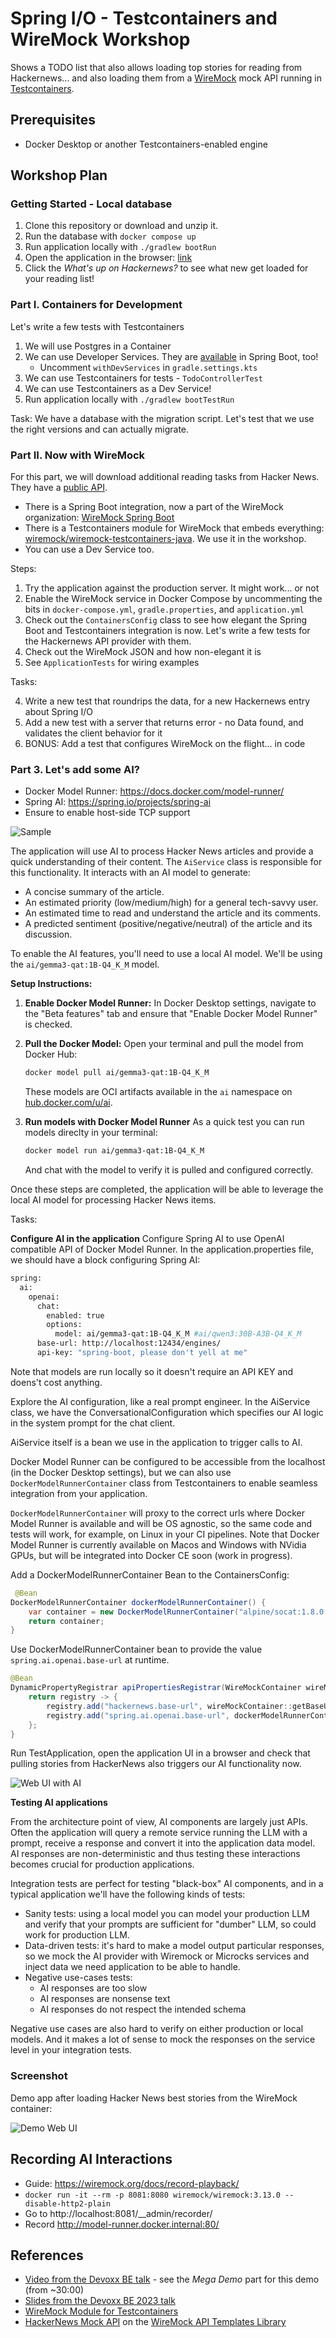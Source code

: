 # Spring I/O - Testcontainers and WireMock Workshop

Shows a TODO list that also allows loading top stories for reading from Hackernews...
and also loading them from a [WireMock](https://wiremock.org/) mock API
running in [Testcontainers](https://www.testcontainers.org/).

## Prerequisites

* Docker Desktop or another Testcontainers-enabled engine

## Workshop Plan

### Getting Started - Local database

1. Clone this repository or download and unzip it.
2. Run the database with `docker compose up`
3. Run application locally with `./gradlew bootRun`
4. Open the application in the browser: [link](http://localhost:8080/?http://localhost:8080/todos)
5. Click the _What's up on Hackernews?_ to see what new get loaded for your reading list!

### Part I. Containers for Development

Let's write a few tests with Testcontainers

1. We will use Postgres in a Container
2. We can use Developer Services. They are [available](https://docs.spring.io/spring-boot/reference/features/dev-services.html) in Spring Boot, too!
    * Uncomment `withDevServices` in `gradle.settings.kts`
3. We can use Testcontainers for tests - `TodoControllerTest`
4. We can use Testcontainers as a Dev Service!
5. Run application locally with `./gradlew bootTestRun`

Task: We have a database with the migration script.
Let's test that we use the right versions and can actually migrate.

### Part II. Now with WireMock

For this part, we will download additional reading tasks from Hacker News.
They have a [public API](https://github.com/HackerNews/API).

* There is a Spring Boot integration, 
   now a part of the WireMock organization: [WireMock Spring Boot](https://github.com/wiremock/wiremock-spring-boot)
* There is a Testcontainers module for WireMock that embeds everything:
  [wiremock/wiremock-testcontainers-java](https://github.com/wiremock/wiremock-testcontainers-java).
  We use it in the workshop.
* You can use a Dev Service too.
 
Steps:

1. Try the application against the production server. It might work... or not
2. Enable the WireMock service in Docker Compose by uncommenting the bits in 
   `docker-compose.yml`, `gradle.properties`, and `application.yml`
2. Check out the `ContainersConfig` class to see how elegant the Spring Boot and Testcontainers integration is now.
Let's write a few tests for the Hackernews API provider with them.
2. Check out the WireMock JSON and how non-elegant it is
3. See `ApplicationTests` for wiring examples

Tasks:

4. Write a new test that roundrips the data, for a new Hackernews entry about Spring I/O
5. Add a new test with a server that returns error - no Data found, and validates the client behavior for it
6. BONUS: Add a test that configures WireMock on the flight... in code

### Part 3. Let's add some AI?

* Docker Model Runner: https://docs.docker.com/model-runner/
* Spring AI: https://spring.io/projects/spring-ai
* Ensure to enable host-side TCP support

![Sample](docs/images/docker_config.png)

The application will use AI to process Hacker News articles and provide a quick understanding of their content.
The `AiService` class is responsible for this functionality. It interacts with an AI model to generate:
- A concise summary of the article.
- An estimated priority (low/medium/high) for a general tech-savvy user.
- An estimated time to read and understand the article and its comments.
- A predicted sentiment (positive/negative/neutral) of the article and its discussion.

To enable the AI features, you'll need to use a local AI model. We'll be using the `ai/gemma3-qat:1B-Q4_K_M` model.

**Setup Instructions:**

1.  **Enable Docker Model Runner:**
    In Docker Desktop settings, navigate to the "Beta features" tab and ensure that "Enable Docker Model Runner" is checked.

2.  **Pull the Docker Model:**
    Open your terminal and pull the model from Docker Hub:
    ```bash
    docker model pull ai/gemma3-qat:1B-Q4_K_M
    ```
    These models are OCI artifacts available in the `ai` namespace on [hub.docker.com/u/ai](hub.docker.com/u/ai).
3. **Run models with Docker Model Runner** 
    As a quick test you can run models direclty in your terminal: 
    ```bash
    docker model run ai/gemma3-qat:1B-Q4_K_M
    ```
    And chat with the model to verify it is pulled and configured correctly. 

Once these steps are completed, the application will be able to leverage the local AI model for processing Hacker News items.

Tasks: 

**Configure AI in the application** 
Configure Spring AI to use OpenAI compatible API of Docker Model Runner. 
In the application.properties file, we should have a block configuring Spring AI: 

```bash
spring:
  ai:
    openai:
      chat:
        enabled: true
        options:
          model: ai/gemma3-qat:1B-Q4_K_M #ai/qwen3:30B-A3B-Q4_K_M
      base-url: http://localhost:12434/engines/
      api-key: "spring-boot, please don't yell at me"
```

Note that models are run locally so it doesn't require an API KEY and doens't cost anything. 

Explore the AI configuration, like a real prompt engineer. In the AiService class, we have the ConversationalConfiguration which specifies our AI logic in the system prompt for the chat client. 

AiService itself is a bean we use in the application to trigger calls to AI. 

Docker Model Runner can be configured to be accessible from the localhost (in the Docker Desktop settings), but we can also use `DockerModelRunnerContainer` class from Testcontainers to enable seamless integration from your application. 

`DockerModelRunnerContainer` will proxy to the correct urls where Docker Model Runner is available and will be OS agnostic, so the same code and tests will work, for example, on Linux in your CI pipelines. Note that Docker Model Runner is currently available on Macos and Windows with NVidia GPUs, but will be integrated into Docker CE soon (work in progress).

Add a DockerModelRunnerContainer Bean to the ContainersConfig: 
```java
 @Bean
DockerModelRunnerContainer dockerModelRunnerContainer() {
    var container = new DockerModelRunnerContainer("alpine/socat:1.8.0.1");
    return container;
}
```

Use DockerModelRunnerContainer bean to provide the value `spring.ai.openai.base-url` at runtime.
```java
@Bean
DynamicPropertyRegistrar apiPropertiesRegistrar(WireMockContainer wireMockContainer, DockerModelRunnerContainer dockerModelRunnerContainer) {
    return registry -> {
        registry.add("hackernews.base-url", wireMockContainer::getBaseUrl);
        registry.add("spring.ai.openai.base-url", dockerModelRunnerContainer::getOpenAIEndpoint);
    };
}
```

Run TestApplication, open the application UI in a browser and check that pulling stories from HackerNews also triggers our AI functionality now. 

![Web UI with AI](./docs/images/todo-app-with-ai-info.png)

**Testing AI applications** 

From the architecture point of view, AI components are largely just APIs. Often the application will query a remote service running the LLM with a prompt, receive a response and convert it into the application data model. 
AI responses are non-deterministic and thus testing these interactions becomes crucial for production applications. 

Integration tests are perfect for testing "black-box" AI components, and in a typical application we'll have the following kinds of tests:
* Sanity tests: using a local model you can model your production LLM and verify that your prompts are sufficient for "dumber" LLM, so could work for production LLM. 
* Data-driven tests: it's hard to make a model output particular responses, so we mock the AI provider with Wiremock or Microcks services and inject data we need application to be able to handle.
* Negative use-cases tests: 
  * AI responses are too slow
  * AI responses are nonsense text
  * AI responses do not respect the intended schema 


Negative use cases are also hard to verify on either production or local models. And it makes a lot of sense to mock the responses on the service level in your integration tests. 





### Screenshot

Demo app after loading Hacker News best stories from the WireMock container:

![Demo Web UI](./docs/images/ui_screenshot.png)

## Recording AI Interactions

* Guide: https://wiremock.org/docs/record-playback/
* `docker run -it --rm -p 8081:8080 wiremock/wiremock:3.13.0 --disable-http2-plain   
`
* Go to http://localhost:8081/__admin/recorder/
* Record http://model-runner.docker.internal:80/


## References

- [Video from the Devoxx BE talk](https://www.youtube.com/watch?v=eFILbyaMI2A) - see the _Mega Demo_ part for this demo (from ~30:00)
- [Slides from the Devoxx BE 2023 talk](https://docs.google.com/presentation/d/e/2PACX-1vQSgTTCg-LkmrL-5UuAE63zxuWP0kADBetXXBqMVO-oEQWfP6zGu16eFSdKxvEbchDnaCwKZ2a7134F/pub?start=false&loop=false&delayms=3000)
- [WireMock Module for Testcontainers](https://testcontainers.com/modules/wiremock/)
- [HackerNews Mock API](https://library.wiremock.org/catalog/api/y/ycombinator.com/hackernews_v0/) on the
  [WireMock API Templates Library](https://library.wiremock.org/)
